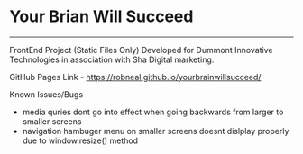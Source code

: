 # Your Brian Will Succeed 

---

FrontEnd Project (Static Files Only) Developed for Dummont Innovative Technologies in association with Sha Digital marketing. 

GitHub Pages Link - https://robneal.github.io/yourbrainwillsucceed/

Known Issues/Bugs
- media quries dont go into effect when going backwards from 
larger to smaller screens
- navigation hambuger menu on smaller screens doesnt dislplay properly due to window.resize() method 